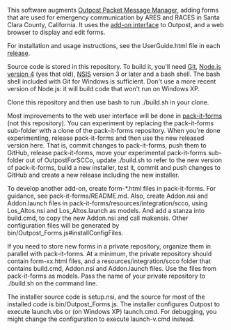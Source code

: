 This software augments
[Outpost Packet Message Manager](https://www.outpostpm.org),
adding forms that are used for emergency communication by ARES and RACES
in Santa Clara County, California.
It uses the [add-on interface](http://www.outpostpm.org/docs/Outpost320-AddonUG.pdf)
to Outpost, and a web browser to display and edit forms.

For installation and usage instructions, see the UserGuide.html file in each [release](./releases).

Source code is stored in this repository.
To build it, you'll need
[Git](https://git-scm.com/downloads),
[Node.js](https://nodejs.org/en/download/)
[version 4](https://nodejs.org/download/release/v4.9.1/) (yes that old),
[NSIS](http://nsis.sourceforge.net) version 3 or later
and a bash shell.
The bash shell included with Git for Windows is sufficient.
Don't use a more recent version of Node.js: it will build code that won't run on Windows XP.

Clone this repository and then use bash to run ./build.sh in your clone.

Most improvements to the web user interface will be done in
[pack-it-forms](https://github.com/jmkristian/pack-it-forms/blob/SCCo.2/README.md)
(not this repository). You can experiment by replacing the pack-it-forms sub-folder
with a clone of the pack-it-forms repository.
When you're done experimenting, release pack-it-forms and then use the new released version here.
That is, commit changes to pack-it-forms, push them to GitHub, release pack-it-forms,
move your experimental pack-it-forms sub-folder out of OutpostForSCCo,
update ./build.sh to refer to the new version of pack-it-forms,
build a new installer, test it,
commit and push changes to GitHub and create a new release including the new installer.

To develop another add-on, create form-*.html files in pack-it-forms.
For guidance, see pack-it-forms/README.md.
Also, create Addon.nsi and Addon.launch files in pack-it-forms/resources/integration/scco,
using Los\_Altos.nsi and Los\_Altos.launch as models.
And add a stanza into build.cmd, to copy the new Addon.nsi and call makensis.
Other configuration files will be generated by bin/Outpost\_Forms.js#installConfigFiles.

If you need to store new forms in a private repository, organize them in parallel with pack-it-forms.
At a minimum, the private repository should contain form-xx.html files,
and a resources/integration/scco folder that contains build.cmd, Addon.nsi and Addon.launch files.
Use the files from pack-it-forms as models.
Pass the name of your private repository to ./build.sh on the command line.

The installer source code is setup.nsi, and
the source for most of the installed code is bin/Outpost\_Forms.js.
The installer configures Outpost to execute launch.vbs or (on Windows XP) launch.cmd.
For debugging, you might change the configuration to execute launch-v.cmd instead.
